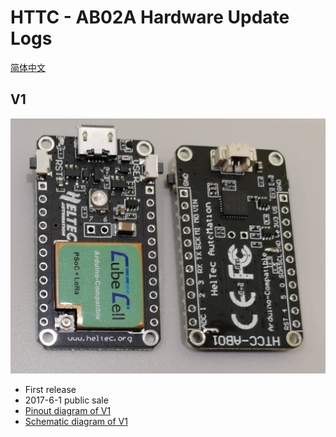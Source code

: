 # HTTC - AB02A Hardware Update Logs
[简体中文](https://heltec-automation.readthedocs.io/zh_CN/latest/cubecell/htcc-ab01/hardware_update_log.html)
## V1

![](img/hardware_update_log/01.png)

- First release
- 2017-6-1 public sale
- [Pinout diagram of V1](http://resource.heltec.cn/download/CubeCell/DevBoard/HTCC-AB01_PinoutDiagram.pdf)
- [Schematic diagram of V1](http://resource.heltec.cn/download/CubeCell/DevBoard/HT-AB01_SchematicDiagram.pdf)

